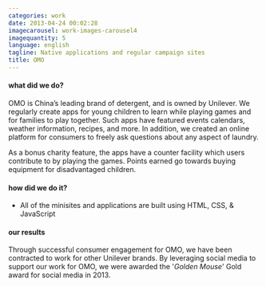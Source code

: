 ```yaml
---
categories: work
date: 2013-04-24 00:02:28
imagecarousel: work-images-carousel4
imagequantity: 5
language: english
tagline: Native applications and regular campaign sites
title: OMO
---
```


#### what did we do?
OMO is China’s leading brand of detergent, and is owned by Unilever. We regularly create apps for young children to learn while playing games and for families to play together. Such apps have featured events calendars, weather information, recipes, and more. In addition, we created an online platform for consumers to freely ask questions about any aspect of laundry.

As a bonus charity feature, the apps have a counter facility which users contribute to by playing the games. Points earned go towards buying equipment for disadvantaged children.

#### how did we do it?
* All of the minisites and applications are built using HTML, CSS, & JavaScript

#### our results
Through successful consumer engagement for OMO, we have been contracted to work for other Unilever brands. By leveraging social media to support our work for OMO, we were awarded the '*Golden Mouse*' Gold award for social media in 2013.